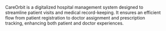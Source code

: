 CareOrbit is a digitalized hospital management system designed to streamline patient visits and medical record-keeping. It ensures an efficient flow from patient registration to doctor assignment and prescription tracking, enhancing both patient and doctor experiences.
